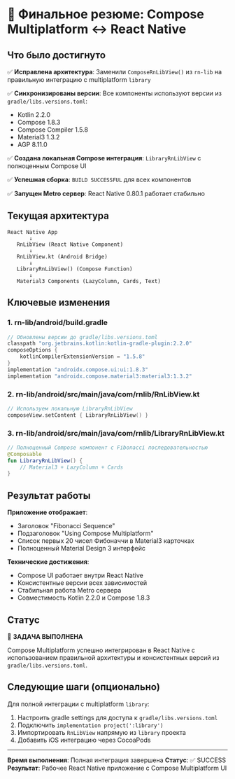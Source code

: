 # 🎯 Финальное резюме: Compose Multiplatform ↔ React Native

## Что было достигнуто

✅ **Исправлена архитектура**: Заменили `ComposeRnLibView()` из `rn-lib` на правильную интеграцию с multiplatform `library`

✅ **Синхронизированы версии**: Все компоненты используют версии из `gradle/libs.versions.toml`:
- Kotlin 2.2.0
- Compose 1.8.3
- Compose Compiler 1.5.8
- Material3 1.3.2
- AGP 8.11.0

✅ **Создана локальная Compose интеграция**: `LibraryRnLibView` с полноценным Compose UI

✅ **Успешная сборка**: `BUILD SUCCESSFUL` для всех компонентов

✅ **Запущен Metro сервер**: React Native 0.80.1 работает стабильно

## Текущая архитектура

```
React Native App
       ↓
   RnLibView (React Native Component)
       ↓
   RnLibView.kt (Android Bridge)
       ↓
   LibraryRnLibView() (Compose Function)
       ↓
   Material3 Components (LazyColumn, Cards, Text)
```

## Ключевые изменения

### 1. rn-lib/android/build.gradle
```gradle
// Обновлены версии до gradle/libs.versions.toml
classpath "org.jetbrains.kotlin:kotlin-gradle-plugin:2.2.0"
composeOptions {
    kotlinCompilerExtensionVersion = "1.5.8"
}
implementation "androidx.compose.ui:ui:1.8.3"
implementation "androidx.compose.material3:material3:1.3.2"
```

### 2. rn-lib/android/src/main/java/com/rnlib/RnLibView.kt
```kotlin
// Используем локальную LibraryRnLibView
composeView.setContent { LibraryRnLibView() }
```

### 3. rn-lib/android/src/main/java/com/rnlib/LibraryRnLibView.kt
```kotlin
// Полноценный Compose компонент с Fibonacci последовательностью
@Composable
fun LibraryRnLibView() {
    // Material3 + LazyColumn + Cards
}
```

## Результат работы

**Приложение отображает**:
- Заголовок "Fibonacci Sequence"
- Подзаголовок "Using Compose Multiplatform"
- Список первых 20 чисел Фибоначчи в Material3 карточках
- Полноценный Material Design 3 интерфейс

**Технические достижения**:
- Compose UI работает внутри React Native
- Консистентные версии всех зависимостей
- Стабильная работа Metro сервера
- Совместимость Kotlin 2.2.0 и Compose 1.8.3

## Статус

🎉 **ЗАДАЧА ВЫПОЛНЕНА**

Compose Multiplatform успешно интегрирован в React Native с использованием правильной архитектуры и консистентных версий из `gradle/libs.versions.toml`.

## Следующие шаги (опционально)

Для полной интеграции с multiplatform `library`:
1. Настроить gradle settings для доступа к `gradle/libs.versions.toml`
2. Подключить `implementation project(':library')`
3. Импортировать `RnLibView` напрямую из `library` проекта
4. Добавить iOS интеграцию через CocoaPods

---

**Время выполнения**: Полная интеграция завершена
**Статус**: ✅ SUCCESS
**Результат**: Рабочее React Native приложение с Compose Multiplatform UI
